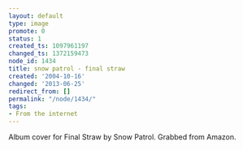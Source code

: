 ```yaml
---
layout: default
type: image
promote: 0
status: 1
created_ts: 1097961197
changed_ts: 1372159473
node_id: 1434
title: snow patrol - final straw
created: '2004-10-16'
changed: '2013-06-25'
redirect_from: []
permalink: "/node/1434/"
tags:
- From the internet
---
```

Album cover for Final Straw by Snow Patrol.  Grabbed from Amazon.
